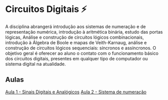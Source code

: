 # Circuitos Digitais ⚡️

A disciplina abrangerá introdução aos sistemas de numeração e de representação numérica, introdução à aritmética binária, estudo das portas lógicas, Análise e construção de circuitos lógicos combinacionais, introdução à Álgebra de Boole e mapas de Veith-Karnaug, análise e construção de circuitos lógicos sequenciais: síncronos e assíncronos. O objetivo geral é oferecer ao aluno o contato com o funcionamento básico dos circuitos digitais, presentes em qualquer tipo de computador ou sistema digital na atualidade.

## Aulas

[Aula 1 - Sinais Digitais e Analógicos](aula-1/)
[Aula 2 - Sistema de numeração](aula-2/)